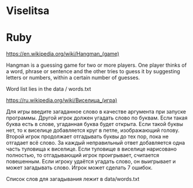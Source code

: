 # Viselitsa
# Ruby

https://en.wikipedia.org/wiki/Hangman_(game)

Hangman is a guessing game for two or more players. One player thinks of a word, phrase or sentence and the other tries to guess it by suggesting letters or numbers, within a certain number of guesses.

Word list lies in the data / words.txt

https://ru.wikipedia.org/wiki/Виселица_(игра)

Для игры введите загаданное слово в качестве аргумента при запуске программы.
Другой игрок должен угадать слово по буквам. Если такая буква есть в слове, угаданная буква будет открыта.
Если такой буквы нет, то к виселице добавляется круг в петле, изображающий голову. Второй игрок продолжает отгадывать буквы до тех пор, пока не отгадает всё слово. За каждый неправильный ответ добавляется одна часть туловища к виселице. Если туловище в виселице нарисовано полностью, то отгадывающий игрок проигрывает, считается повешенным. Если игроку удаётся угадать слово, он выигрывает и может загадывать слово. Игрок может сделать 7 ошибок. 

Список слов для загадывания лежит в data/words.txt
